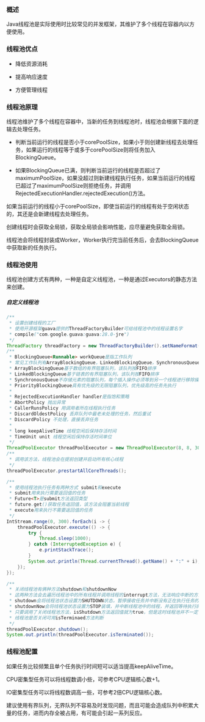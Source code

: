 ### 概述

Java线程池是实际使用时比较常见的并发框架，其维护了多个线程在容器内以方便使用。

### 线程池优点

* 降低资源消耗

* 提高响应速度

* 方便管理线程

### 线程池原理

线程池维护了多个线程在容器中，当新的任务到线程池时，线程池会根据下面的逻辑去处理任务。

* 判断当前运行的线程是否小于corePoolSize，如果小于则创建新线程去处理任务，如果运行的线程等于或多于corePoolSize则将任务加入BlockingQueue。

* 如果BlockingQueue已满，则判断当前运行的线程是否超过了maximumPoolSize，如果没超过则新建线程执行任务，如果当前运行的线程已超过了maximumPoolSize则拒绝任务，并调用RejectedExecutionHandler.rejectedExecution()方法。

如果当前运行的线程小于corePoolSize，即使当前运行的线程有处于空闲状态的，其还是会新建线程去处理任务。

创建线程时会获取全局锁，获取全局锁会影响性能，应尽量避免获取全局锁。

线程池会将线程封装成Worker，Worker执行完当前任务后，会去BlockingQueue中获取新的任务执行。

### 线程池使用

线程池创建方式有两种，一种是自定义线程池，一种是通过Executors的静态方法来创建。

##### 自定义线程池

``` java
/**
 * 设置创建线程的工厂
 * 使用开源框架guava提供的ThreadFactoryBuilder可给线程池中的线程设置名字
 * compile("com.google.guava:guava:28.0-jre")
 */
ThreadFactory threadFactory = new ThreadFactoryBuilder().setNameFormat("demo-thread-%d").build();
/**
 * BlockingQueue<Runnable> workQueue是指工作队列
 * 常见工作队列有ArrayBlockingQueue，LinkedBlockingQueue，SynchronousQueue，PriorityBlockingQueue
 * ArrayBlockingQueue基于数组的有界阻塞队列，该队列按FIFO排序
 * LinkedBlockingQueue基于链表的有界阻塞队列，该队列按FIFO排序
 * SynchronousQueue不存储元素的阻塞队列，每个插入操作必须等到另一个线程进行移除操作
 * PriorityBlockingQueue具有优先级的无限阻塞队列，优先级高的任务先执行
 *
 * RejectedExecutionHandler handler是指饱和策略
 * AbortPolicy 抛出异常
 * CallerRunsPolicy 用调用者所在线程执行任务
 * DiscardOldestPolicy 丢弃队列中最老未处理的任务，然后重试
 * DiscardPolicy 不处理，直接丢弃任务
 *
 * long keepAliveTime 线程空闲后保持存活时间
 * TimeUnit unit 线程空闲后保持存活时间单位
 */
ThreadPoolExecutor threadPoolExecutor = new ThreadPoolExecutor(8, 8, 300, TimeUnit.SECONDS, new LinkedBlockingQueue<>(1024), threadFactory, new ThreadPoolExecutor.AbortPolicy());
/**
 * 调用该方法，线程池会在提前创建并启动所有核心线程
 */
threadPoolExecutor.prestartAllCoreThreads();

/**
 * 使用线程池执行任务有两种方式 submit和execute
 * submit用来执行需要返回值的任务
 * Future<T>是submit方法返回类型
 * future.get()获取任务返回值，该方法会阻塞当前线程
 * execute用来执行不需要返回值的任务
 */
IntStream.range(0, 300).forEach(i -> {
    threadPoolExecutor.execute(() -> {
        try {
            Thread.sleep(1000);
        } catch (InterruptedException e) {
            e.printStackTrace();
        }
        System.out.println(Thread.currentThread().getName() + ":" + i);
    });
});

/**
 * 关闭线程池有俩种方法shutdown和shutdownNow
 * 这两种方法会去遍历线程池中的所有线程并调用线程的interrupt方法，无法响应中断的方法将不会停止
 * shutdown会将线程池状态设置为SHUTDOWN状态，暂停接收任务并中断没有正在执行任务的线程
 * shutdownNow会将线程池状态设置为STOP装填，并中断线程池中的线程，并返回等待执行的任务列表
 * 只要调用了关闭线程池方法，isShutdown方法返回值就为true，但是这时线程池并不一定关闭
 * 线程池是否关闭可用isTerminaed方法判断
 */
threadPoolExecutor.shutdown();
System.out.println(threadPoolExecutor.isTerminated());
```

### 线程池配置

如果任务比较频繁且单个任务执行时间短可以适当提高keepAliveTime。

CPU密集型任务可以将线程数调小些，可参考CPU逻辑核心数+1。

IO密集型任务可以将线程数调高一些，可参考2倍CPU逻辑核心数。

建议使用有界队列，无界队列不容易及时发现问题，而且可能会造成队列中积累大量的任务，进而内存全被占用，有可能会引起一系列反应。